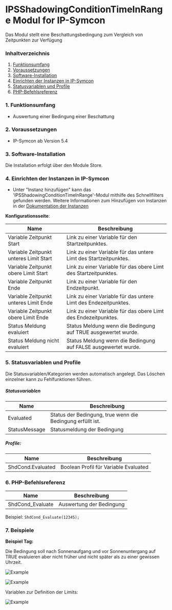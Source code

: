 # IPSShadowingConditionTimeInRange Modul for IP-Symcon

Das Modul stellt eine Beschattungsbedingung zum Vergleich von Zeitpunkten zur Verfügung
### Inhaltverzeichnis

1. [Funktionsumfang](#1-funktionsumfang)
2. [Voraussetzungen](#2-voraussetzungen)
3. [Software-Installation](#3-software-installation)
4. [Einrichten der Instanzen in IP-Symcon](#4-einrichten-der-instanzen-in-ip-symcon)
5. [Statusvariablen und Profile](#5-statusvariablen-und-profile)
6. [PHP-Befehlsreferenz](#6-php-befehlsreferenz)

### 1. Funktionsumfang

* Auswertung einer Bedingung einer Beschattung

### 2. Voraussetzungen

- IP-Symcon ab Version 5.4

### 3. Software-Installation

Die Installation erfolgt über den Module Store.

### 4. Einrichten der Instanzen in IP-Symcon

- Unter "Instanz hinzufügen" kann das 'IPSShadowingConditionTimeInRange'-Modul mithilfe des Schnellfilters gefunden werden.
  Weitere Informationen zum Hinzufügen von Instanzen in der [Dokumentation der Instanzen](https://www.symcon.de/service/dokumentation/konzepte/instanzen/#Instanz_hinzufügen)

__Konfigurationsseite__:

Name                                    | Beschreibung
--------------------------------------- | ---------------------------------
Variable Zeitpunkt Start                | Link zu einer Variable für den Startzeitpunktes.
Variable Zeitpunkt unteres Limit Start  | Link zu einer Variable für das untere Limt des Startzeitpunktes.
Variable Zeitpunkt obere Limit Start    | Link zu einer Variable für das obere Limt des Startzeitpunktes.
Variable Zeitpunkt Ende                 | Link zu einer Variable für den Endzeitpunkt.
Variable Zeitpunkt unteres Limit Ende   | Link zu einer Variable für das untere Limt des Endezeitpunktes.
Variable Zeitpunkt obere Limit Ende     | Link zu einer Variable für das obere Limt des Endezeitpunktes.
Status Meldung evaluiert                | Status Meldung wenn die Bedingung auf TRUE ausgewertet wurde.
Status Meldung nicht evaluiert          | Status Meldung wenn die Bedingung auf FALSE ausgewertet wurde.


### 5. Statusvariablen und Profile

Die Statusvariablen/Kategorien werden automatisch angelegt. Das Löschen einzelner kann zu Fehlfunktionen führen.

##### Statusvariablen

Name                          | Beschreibung
----------------------------- | ---------------------------------
Evaluated                     | Status der Bedingung, true wenn die Bedingung erfüllt ist.
StatusMessage                 | Statusmeldung der Bedingung


##### Profile:

Name                          | Beschreibung
----------------------------- | ---------------------------------
ShdCond.Evaluated             | Boolean Profil für Variable Evaluated

### 6. PHP-Befehlsreferenz

Name                          | Beschreibung
----------------------------- | ---------------------------------
ShdCond_Evaluate              | Auswertung der Bedingung

Beispiel:
```ShdCond_Evaluate(12345);```

### 7. Beispiele

**Beispiel Tag:**

Die Bedingung soll nach Sonnenaufgang und vor Sonnenuntergang auf TRUE evaluieren 
aber nicht früher und nicht später als zu einer gewissen Uhrzeit.

![Example](imgs/ExampleDayInstanceConfig.png)

![Example](imgs/ExampleDayInstanceObjects.png)

Variablen zur Definition der Limits:

![Example](imgs/ExampleDayLimitVariables.png)
